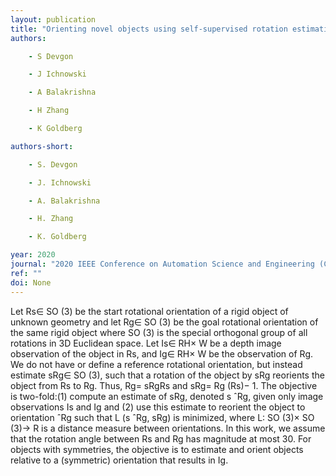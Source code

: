 ```yaml
---
layout: publication
title: "Orienting novel objects using self-supervised rotation estimation"
authors:

    - S Devgon

    - J Ichnowski

    - A Balakrishna

    - H Zhang

    - K Goldberg

authors-short:

    - S. Devgon

    - J. Ichnowski

    - A. Balakrishna

    - H. Zhang

    - K. Goldberg

year: 2020
journal: "2020 IEEE Conference on Automation Science and Engineering (CASE)"
ref: ""
doi: None
---
```


Let Rs∈ SO (3) be the start rotational orientation of a rigid object of unknown geometry and let Rg∈ SO (3) be the goal rotational orientation of the same rigid object where SO (3) is the special orthogonal group of all rotations in 3D Euclidean space. Let Is∈ RH× W be a depth image observation of the object in Rs, and Ig∈ RH× W be the observation of Rg. We do not have or define a reference rotational orientation, but instead estimate sRg∈ SO (3), such that a rotation of the object by sRg reorients the object from Rs to Rg. Thus, Rg= sRgRs and sRg= Rg (Rs)− 1. The objective is two-fold:(1) compute an estimate of sRg, denoted s ˆRg, given only image observations Is and Ig and (2) use this estimate to reorient the object to orientation ˆRg such that L (s ˆRg, sRg) is minimized, where L: SO (3)× SO (3)→ R is a distance measure between orientations. In this work, we assume that the rotation angle between Rs and Rg has magnitude at most 30. For objects with symmetries, the objective is to estimate and orient objects relative to a (symmetric) orientation that results in Ig.
    